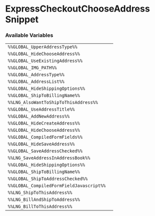 # ExpressCheckoutChooseAddress Snippet

### Available Variables
|||
|---|---|
| `%%GLOBAL_UpperAddressType%%` |
| `%%GLOBAL_HideChooseAddress%%` |
| `%%GLOBAL_UseExistingAddress%%` |
| `%%GLOBAL_IMG_PATH%%` |
| `%%GLOBAL_AddressType%%` |
| `%%GLOBAL_AddressList%%` |
| `%%GLOBAL_HideShippingOptions%%` |
| `%%GLOBAL_ShipToBillingName%%` |
| `%%LNG_AlsoWantToShipToThisAddress%%` |
| `%%GLOBAL_UseAddressTitle%%` |
| `%%GLOBAL_AddNewAddress%%` |
| `%%GLOBAL_HideCreateAddress%%` |
| `%%GLOBAL_HideChooseAddress%%` |
| `%%GLOBAL_CompiledFormFields%%` |
| `%%GLOBAL_HideSaveAddress%%` |
| `%%GLOBAL_SaveAddressChecked%%` |
| `%%LNG_SaveAddressInAddressBook%%` |
| `%%GLOBAL_HideShippingOptions%%` |
| `%%GLOBAL_ShipToBillingName%%` |
| `%%GLOBAL_ShipToAddressChecked%%` |
| `%%GLOBAL_CompiledFormFieldJavascript%%` |
| `%%LNG_ShipToThisAddress%%` |
| `%%LNG_BillAndShipToAddress%%` |
| `%%LNG_BillToThisAddress%%` |
